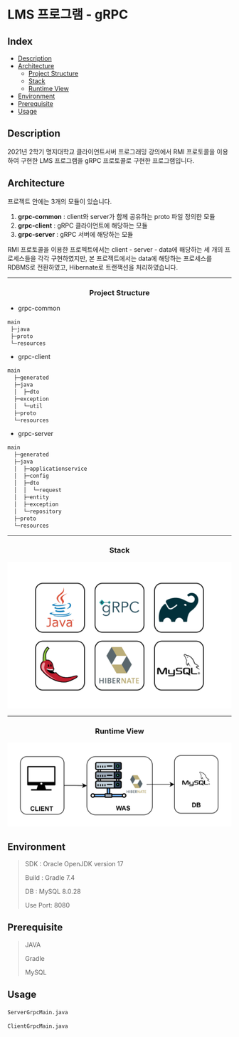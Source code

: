 # LMS 프로그램 - gRPC

## Index
- [Description](#description)
- [Architecture](#p-aligncenter-architecture-p)
  - [Project Structure](#p-aligncenter-project-structure-p)
  - [Stack](#p-aligncenter-stack-p)
  - [Runtime View](#p-aligncenter-runtime-view-p)
- [Environment](#environment)
- [Prerequisite](#prerequisite)
- [Usage](#usage)

## Description
2021년 2학기 명지대학교 클라이언트서버 프로그래밍 강의에서 RMI 프로토콜을 이용하여 구현한 LMS 프로그램을 gRPC 프로토콜로 구현한 프로그램입니다.

## Architecture
프로젝트 안에는 3개의 모듈이 있습니다.
1. **grpc-common** : client와 server가 함께 공유하는 proto 파일 정의한 모듈
2. **grpc-client** : gRPC 클라이언트에 해당하는 모듈
3. **grpc-server** : gRPC 서버에 해당하는 모듈

RMI 프로토콜을 이용한 프로젝트에서는 client - server - data에 해당하는 세 개의 프로세스들을 각각 구현하였지만, 
본 프로젝트에서는 data에 해당하는 프로세스를 RDBMS로 전환하였고, Hibernate로 트랜잭션을 처리하였습니다.

***

### <p align="center">Project Structure</p>
- grpc-common
````
main
 ├─java
 ├─proto
 └─resources
````
- grpc-client
````
main
  ├─generated
  ├─java
  │  ├─dto
  ├─exception
  │  └─util
  ├─proto
  └─resources
````
- grpc-server
````
main
  ├─generated
  ├─java
  │  ├─applicationservice
  │  ├─config
  │  ├─dto
  │  │  └─request
  │  ├─entity
  │  ├─exception
  │  └─repository
  ├─proto
  └─resources
````

***

### <p align="center">Stack</p>
![stack.png](readme.img/stack.png)

***

### <p align="center">Runtime View</p>
![img.png](readme.img/runview_img.png)


## Environment
> SDK : Oracle OpenJDK version 17  
> 
> Build : Gradle 7.4  
> 
> DB : MySQL 8.0.28
> 
> Use Port: 8080


## Prerequisite
> JAVA  
> 
> Gradle  
> 
> MySQL


## Usage
`ServerGrpcMain.java`  

`ClientGrpcMain.java`
